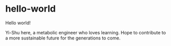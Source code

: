 # hello-world

Hello world!

Yi-Shu here, a metabolic engineer who loves learning.
Hope to contribute to a more sustainable future for the generations to come.
